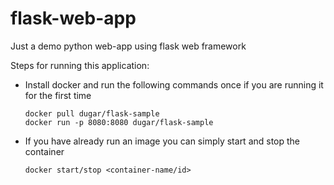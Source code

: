 # flask-web-app
Just a demo python web-app using flask web framework

Steps for running this application:
* Install docker and run the following commands once if you are running it for the first time
  ```
  docker pull dugar/flask-sample
  docker run -p 8080:8080 dugar/flask-sample
  ```
* If you have already run an image you can simply start and stop the container
  ```
  docker start/stop <container-name/id>
  ```
